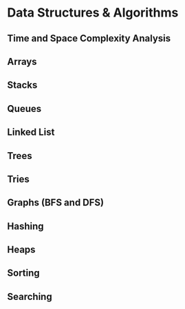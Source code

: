 # Data Structures & Algorithms 

## Time and Space Complexity Analysis
## Arrays
## Stacks
## Queues
## Linked List
## Trees
## Tries
## Graphs (BFS and DFS)
## Hashing
## Heaps
## Sorting
## Searching